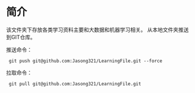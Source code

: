 # 简介
该文件夹下存放各类学习资料主要和大数据和机器学习相关。
从本地文件夹推送到GIT仓库。

推送命令：
```
 git push git@github.com:Jasong321/LearningFile.git --force
```

拉取命令：
```
 git pull git@github.com:Jasong321/LearningFile.git
```
